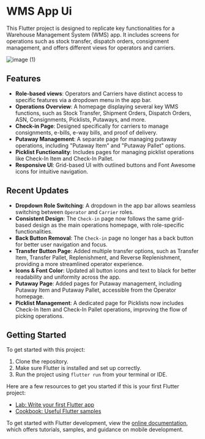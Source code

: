 # WMS App Ui

This Flutter project is designed to replicate key functionalities for a Warehouse Management System (WMS) app. It includes screens for operations such as stock transfer, dispatch orders, consignment management, and offers different views for operators and carriers.

![image (1)](https://github.com/user-attachments/assets/89669da8-b424-4fd9-96ea-6b988a5d5ae6)


## Features

- **Role-based views**: Operators and Carriers have distinct access to specific features via a dropdown menu in the app bar.
- **Operations Overview**: A homepage displaying several key WMS functions, such as Stock Transfer, Shipment Orders, Dispatch Orders, ASN, Consignments, Picklists, Putaways, and more.
- **Check-in Page**: Designed specifically for carriers to manage consignments, e-bills, e-way bills, and proof of delivery.
- **Putaway Management**: A separate page for managing putaway operations, including "Putaway Item" and "Putaway Pallet" options.
- **Picklist Functionality**: Includes pages for managing picklist operations like Check-In Item and Check-In Pallet.
- **Responsive UI**: Grid-based UI with outlined buttons and Font Awesome icons for intuitive navigation.

## Recent Updates

- **Dropdown Role Switching**: A dropdown in the app bar allows seamless switching between `Operator` and `Carrier` roles.
- **Consistent Design**: The `Check-in` page now follows the same grid-based design as the main operations homepage, with role-specific functionalities.
- **Back Button Removal**: The `Check-in` page no longer has a back button for better user navigation and focus.
- **Transfer Button Page**: Added multiple transfer options, such as Transfer Item, Transfer Pallet, Replenishment, and Reverse Replenishment, providing a more streamlined operator experience.
- **Icons & Font Color**: Updated all button icons and text to black for better readability and uniformity across the app.
- **Putaway Page**: Added pages for Putaway management, including Putaway Item and Putaway Pallet, accessible from the Operator homepage.
- **Picklist Management**: A dedicated page for Picklists now includes Check-In Item and Check-In Pallet operations, improving the flow of picking operations.

## Getting Started

To get started with this project:

1. Clone the repository.
2. Make sure Flutter is installed and set up correctly.
3. Run the project using `flutter run` from your terminal or IDE.

Here are a few resources to get you started if this is your first Flutter project:

- [Lab: Write your first Flutter app](https://docs.flutter.dev/get-started/codelab)
- [Cookbook: Useful Flutter samples](https://docs.flutter.dev/cookbook)

To get started with Flutter development, view the [online documentation](https://docs.flutter.dev/), which offers tutorials, samples, and guidance on mobile development.
